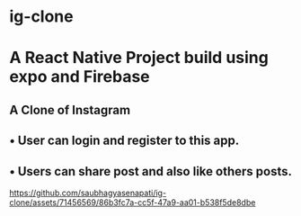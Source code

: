 # ig-clone
# A React Native Project build using expo and Firebase

## A Clone of Instagram
## • User can login and register to this app.
## • Users can share post and also like others posts.


https://github.com/saubhagyasenapati/ig-clone/assets/71456569/86b3fc7a-cc5f-47a9-aa01-b538f5de8dbe

